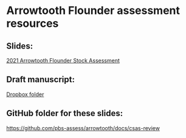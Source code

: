 # Arrowtooth Flounder assessment resources

## Slides:

[2021 Arrowtooth Flounder Stock Assessment](https://pbs-assess.github.io/arrowtooth/assessment-main.html)


## Draft manuscript:

[Dropbox folder](https://www.dropbox.com/s/h8jtykjyt4lyvxe/RPR_ArrowtoothSA_%2819-20Oct2022%29_Working_Paper_FOR_DISTRIBUTION_27Sep2022.pdf?dl=0)

## GitHub folder for these slides:

<https://github.com/pbs-assess/arrowtooth/docs/csas-review>
